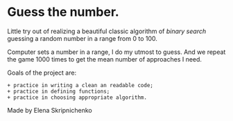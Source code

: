 # Guess the number.
Little try out of realizing a beautiful classic algorithm of *binary search* guessing
a random number in a range from 0 to 100.


Computer sets a number in a range, I do my utmost to guess. And we repeat the game 
1000 times to get the mean number of approaches I need.   

Goals of the project are: 

    + practice in writing a clean an readable code;
    + practice in defining functions; 
    + practice in choosing appropriate algorithm.

Made by Elena Skripnichenko
